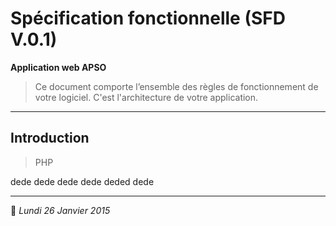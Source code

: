 # Spécification fonctionnelle (SFD V.0.1)
**Application web APSO**> Ce document comporte l’ensemble des règles de fonctionnement de votre logiciel. C'est l'architecture de votre application.***

## Introduction



> PHP

dede
dede
dede
dede
deded
dede***

:date: *Lundi 26 Janvier 2015*